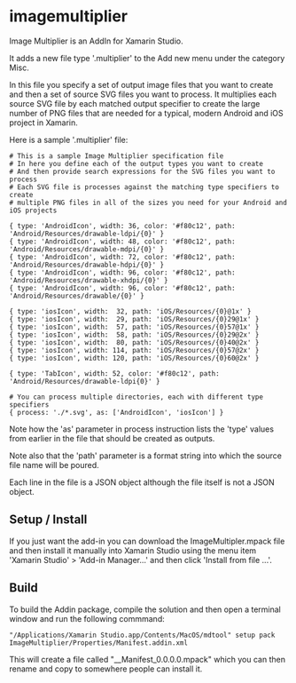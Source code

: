# imagemultiplier

Image Multiplier is an AddIn for Xamarin Studio.

It adds a new file type '.multiplier' to the Add new menu under the category Misc.

In this file you specify a set of output image files that you want to create and then
a set of source SVG files you want to process. It multiplies each source SVG file by
each matched output specifier to create the large number of PNG files that are needed
for a typical, modern Android and iOS project in Xamarin.

Here is a sample '.multiplier' file:

    # This is a sample Image Multiplier specification file
    # In here you define each of the output types you want to create
    # And then provide search expressions for the SVG files you want to process
    # Each SVG file is processes against the matching type specifiers to create
    # multiple PNG files in all of the sizes you need for your Android and iOS projects
    
    { type: 'AndroidIcon', width: 36, color: '#f80c12', path: 'Android/Resources/drawable-ldpi/{0}' }
    { type: 'AndroidIcon', width: 48, color: '#f80c12', path: 'Android/Resources/drawable-mdpi/{0}' }
    { type: 'AndroidIcon', width: 72, color: '#f80c12', path: 'Android/Resources/drawable-hdpi/{0}' }
    { type: 'AndroidIcon', width: 96, color: '#f80c12', path: 'Android/Resources/drawable-xhdpi/{0}' }
    { type: 'AndroidIcon', width: 96, color: '#f80c12', path: 'Android/Resources/drawable/{0}' }
    
    { type: 'iosIcon', width:  32, path: 'iOS/Resources/{0}@1x' }
    { type: 'iosIcon', width:  29, path: 'iOS/Resources/{0}29@1x' }
    { type: 'iosIcon', width:  57, path: 'iOS/Resources/{0}57@1x' }
    { type: 'iosIcon', width:  58, path: 'iOS/Resources/{0}29@2x' }
    { type: 'iosIcon', width:  80, path: 'iOS/Resources/{0}40@2x' }
    { type: 'iosIcon', width: 114, path: 'iOS/Resources/{0}57@2x' }
    { type: 'iosIcon', width: 120, path: 'iOS/Resources/{0}60@2x' }
    
    { type: 'TabIcon', width: 52, color: '#f80c12', path: 'Android/Resources/drawable-ldpi{0}' }
    
    # You can process multiple directories, each with different type specifiers
    { process: './*.svg', as: ['AndroidIcon', 'iosIcon'] }

Note how the 'as' parameter in process instruction lists the 'type' values from earlier in the file
that should be created as outputs.

Note also that the 'path' parameter is a format string into which the source file name will be poured.

Each line in the file is a JSON object although the file itself is not a JSON object.

## Setup / Install

If you just want the add-in you can download the ImageMultipler.mpack file and then install it
manually into Xamarin Studio using the menu item 'Xamarin Studio' > 'Add-in Manager...' and then click 'Install from file ...'.


## Build

To build the Addin package, compile the solution and then open a terminal window and run the following commmand:

    "/Applications/Xamarin Studio.app/Contents/MacOS/mdtool" setup pack ImageMultiplier/Properties/Manifest.addin.xml

This will create a file called "__Manifest_0.0.0.0.mpack" which you can then rename and copy to somewhere
people can install it.


